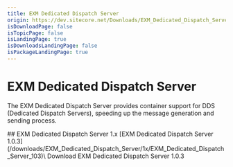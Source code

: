 ```yaml
---
title: EXM Dedicated Dispatch Server
origin: https://dev.sitecore.net/Downloads/EXM_Dedicated_Dispatch_Server.aspx
isDownloadPage: false
isTopicPage: false
isLandingPage: true
isDownloadsLandingPage: false
isPackageLandingPage: true
---
```


# EXM Dedicated Dispatch Server

The EXM Dedicated Dispatch Server provides container support for DDS (Dedicated Dispatch Servers), speeding up the message generation and sending process.

<Card variant='outlineRaised' px={0} mb={8}>
<CardHeader>
## EXM Dedicated Dispatch Server 1.x
</CardHeader>
<CardBody>
[EXM Dedicated Dispatch Server 1.0.3](/downloads/EXM_Dedicated_Dispatch_Server/1x/EXM_Dedicated_Dispatch_Server_103)\
Download EXM Dedicated Dispatch Server 1.0.3


</CardBody>          
</Card>